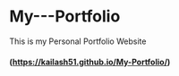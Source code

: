 # My---Portfolio
This is my Personal Portfolio Website
#### (https://kailash51.github.io/My-Portfolio/)
